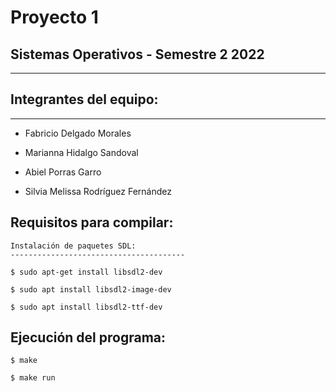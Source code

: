 # Proyecto 1
## Sistemas Operativos - Semestre 2 2022

---

## Integrantes del equipo:
---

- Fabricio Delgado Morales

- Marianna Hidalgo Sandoval

- Abiel Porras Garro

- Silvia Melissa Rodríguez Fernández

## Requisitos para compilar:

    Instalación de paquetes SDL:
    ---------------------------------------
    
    $ sudo apt-get install libsdl2-dev

    $ sudo apt install libsdl2-image-dev

    $ sudo apt install libsdl2-ttf-dev


Ejecución del programa:
---------------------------------------
    $ make

    $ make run